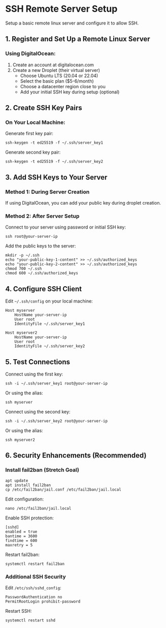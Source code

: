 # SSH Remote Server Setup 
Setup a basic remote linux server and configure it to allow SSH.

## 1. Register and Set Up a Remote Linux Server

### Using DigitalOcean:
1. Create an account at digitalocean.com
2. Create a new Droplet (their virtual server)
   - Choose Ubuntu LTS (20.04 or 22.04)
   - Select the basic plan ($5-6/month)
   - Choose a datacenter region close to you
   - Add your initial SSH key during setup (optional)

## 2. Create SSH Key Pairs

### On Your Local Machine:

Generate first key pair:
```
ssh-keygen -t ed25519 -f ~/.ssh/server_key1
```

Generate second key pair:
```
ssh-keygen -t ed25519 -f ~/.ssh/server_key2
```

## 3. Add SSH Keys to Your Server

### Method 1: During Server Creation
If using DigitalOcean, you can add your public key during droplet creation.

### Method 2: After Server Setup
Connect to your server using password or initial SSH key:
```
ssh root@your-server-ip
```

Add the public keys to the server:
```
mkdir -p ~/.ssh
echo "your-public-key-1-content" >> ~/.ssh/authorized_keys
echo "your-public-key-2-content" >> ~/.ssh/authorized_keys
chmod 700 ~/.ssh
chmod 600 ~/.ssh/authorized_keys
```

## 4. Configure SSH Client

Edit `~/.ssh/config` on your local machine:
```
Host myserver
    HostName your-server-ip
    User root
    IdentityFile ~/.ssh/server_key1

Host myserver2
    HostName your-server-ip
    User root
    IdentityFile ~/.ssh/server_key2
```

## 5. Test Connections

Connect using the first key:
```
ssh -i ~/.ssh/server_key1 root@your-server-ip
```
Or using the alias:
```
ssh myserver
```

Connect using the second key:
```
ssh -i ~/.ssh/server_key2 root@your-server-ip
```
Or using the alias:
```
ssh myserver2
```

## 6. Security Enhancements (Recommended)

### Install fail2ban (Stretch Goal)
```
apt update
apt install fail2ban
cp /etc/fail2ban/jail.conf /etc/fail2ban/jail.local
```

Edit configuration:
```
nano /etc/fail2ban/jail.local
```

Enable SSH protection:
```
[sshd]
enabled = true
bantime = 3600
findtime = 600
maxretry = 5
```

Restart fail2ban:
```
systemctl restart fail2ban
```

### Additional SSH Security
Edit `/etc/ssh/sshd_config`:
```
PasswordAuthentication no
PermitRootLogin prohibit-password
```

Restart SSH:
```
systemctl restart sshd
```